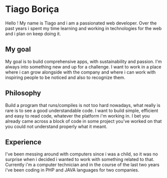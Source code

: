 # Tiago Boriça

Hello ! My name is Tiago and i am a passionated web developer. Over the past years i spent my time learning and working in technologies for the web and i plan on keep doing it.

## My goal
My goal is to build comprehensive apps, with sustainability and passion. I'm always into something new and up for a challenge. I want to work in a place where i can grow alongside with the company and where i can work with inspiring people to be noticed and also to recognize them.

## Philosophy
Build a program that runs/compiles is not too hard nowadays, what really is rare is to see a good understandable code. I want to build simple, efficient and easy to read code, whatever the platform i'm working in. 
I bet you already came across a block of code in some project you've worked on that you could not understand properly what it meant.

## Experience

I've been messing around with computers since i was a child, so it was no surprise when i decided i wanted to work with something related to that. Currently i'm a computer technician and in the course of the last two years i've been coding in PHP and JAVA languages for two companies.